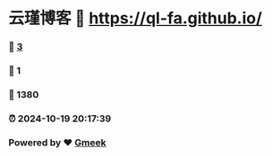 # 云瑾博客 :link: https://ql-fa.github.io/ 
### :page_facing_up: [3](https://ql-fa.github.io//tag.html) 
### :speech_balloon: 1 
### :hibiscus: 1380 
### :alarm_clock: 2024-10-19 20:17:39 
### Powered by :heart: [Gmeek](https://github.com/Meekdai/Gmeek)
